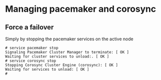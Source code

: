 # Managing pacemaker and corosync

## Force a failover

Simply by stopping the pacemaker services on the active node

```
# service pacemaker stop
Signaling Pacemaker Cluster Manager to terminate: [ OK ]
Waiting for cluster services to unload:. [ OK ]
# service corosync stop
Stopping Corosync Cluster Engine (corosync): [ OK ]
Waiting for services to unload: [ OK ]
#
```
